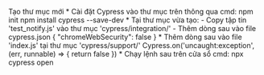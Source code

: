 Tạo thư mục mới 
	* Cài đặt Cypress vào thư mục trên thông qua cmd: 
		npm init
		npm install cypress --save-dev
	* Tại thư mục vừa tạo: 
	- Copy tập tin 'test_notify.js' vào thư mục 'cypress/integration/'
	- Thêm dòng sau vào file cypress.json
		{ "chromeWebSecurity": false }
	* Thêm dòng sau vào file 'index.js' tại thư mục 'cypress/support/'
		Cypress.on('uncaught:exception', (err, runnable) => { return false })
	* Chạy lệnh sau trên cửa sổ cmd: npx cypress open